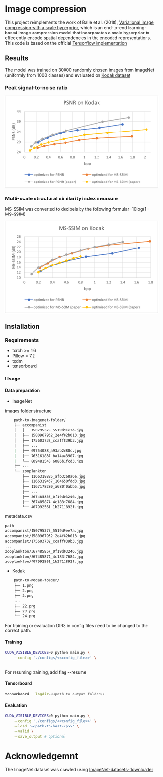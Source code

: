 # Image compression

This project reimplements the work of Balle et al. (2018), [Variational image compression with a scale hyperprior](https://arxiv.org/abs/1802.01436), which is an end-to-end learning-based image compression model that incorporates a scale hyperprior to effeciently encode spatial dependencies in the encoded representations. This code is based on the official [Tensorflow implementation](https://github.com/tensorflow/compression)

## Results
The model was trained on 30000 randomly chosen images from ImageNet (uniformly from 1000 classes) and evaluated on [Kodak dataset](http://r0k.us/graphics/kodak/)
### Peak signal-to-noise ratio
![](https://github.com/hieu1999210/image_compression/blob/master/figures/psnr.png)

### Multi-scale structural similarity index measure
MS-SSIM was converted to decibels by the following formular -10log(1 - MS-SSIM)

![](https://github.com/hieu1999210/image_compression/blob/master/figures/ms_ssim.png)


## Installation

### Requirements
- torch >= 1.6
- Pillow = 7.2
- tqdm
- tensorboard

### Usage

#### Data preparation
- ImageNet

images folder structure
```bash
    path-to-imagenet-folder/
    ├── accompanist
    │   ├── 150795375_5519d9ee7a.jpg
    │   ├── 1580967932_2e4f82b013.jpg
    │   ├── 175603732_ccaff839b3.jpg
    │   ├── ...
    |   ├── 69754088_a93ab2d88c.jpg
    |   ├── 763161837_ba14aa3907.jpg
    |   └── 809481545_6086b1fcd3.jpg
    ├── ...
    └── zooplankton
        ├── 1166318885_afb3268a6e.jpg
        ├── 1166319437_104650fdd3.jpg
        ├── 1167178280_a680f0abb5.jpg
        ├── ...
        ├── 367485857_0f19d03246.jpg
        ├── 367485874_4c183f7684.jpg
        └── 407992561_1b2711892f.jpg
```

metadata.csv
```bash
path
accompanist/150795375_5519d9ee7a.jpg
accompanist/1580967932_2e4f82b013.jpg
accompanist/175603732_ccaff839b3.jpg
...
zooplankton/367485857_0f19d03246.jpg
zooplankton/367485874_4c183f7684.jpg
zooplankton/407992561_1b2711892f.jpg
```

- Kodak
```bash
    path-to-Kodak-folder/
    ├── 1.png
    ├── 2.png
    ├── 3.png
    ...
    ├── 22.png
    ├── 23.png
    └── 24.png
```

For training or evaluation DIRS in config files need to be changed to the correct path.

#### Training
```bash
CUDA_VISIBLE_DEVICES=0 python main.py \
    --config './configs/<<config_file>>' \
    
```
For resuming training, add flag --resume

#### Tensorboard
```bash
tensorboard --logdir=<<path-to-output-folder>>
```
#### Evaluation
```bash
CUDA_VISIBLE_DEVICES=0 python main.py \
    --config './configs/<<config_file>>' \
    --load '<<path-to-best-cp>>' \
    --valid \
    --save_output # optional
```

# Acknowledgemnt
The ImageNet dataset was crawled using [ImageNet-datasets-downloader](https://github.com/mf1024/ImageNet-datasets-downloader)
